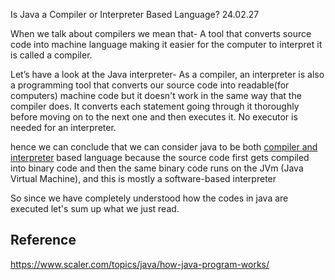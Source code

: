 Is Java a Compiler or Interpreter Based Language?
24.02.27

When we talk about compilers we mean that- A tool that converts source code into machine language making it easier for the computer to interpret it is called a compiler.

Let’s have a look at the Java interpreter- As a compiler, an interpreter is also a programming tool that converts our source code into readable(for computers) machine code but it doesn't work in the same way that the compiler does. It converts each statement going through it thoroughly before moving on to the next one and then executes it. No executor is needed for an interpreter.

hence we can conclude that we can consider java to be both [compiler and interpreter](https://www.scaler.com/topics/c/difference-between-compiler-and-interpreter/) based language because the source code first gets compiled into binary code and then the same binary code runs on the JVm (Java Virtual Machine), and this is mostly a software-based interpreter

So since we have completely understood how the codes in java are executed let's sum up what we just read.
## Reference
https://www.scaler.com/topics/java/how-java-program-works/